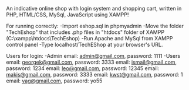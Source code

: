 An indicative online shop with login system and shopping cart, written in 
PHP, HTML/CSS, MySql, JavaScript using XAMPP!

For running correctly:
-Import eshop.sql in phpmyadmin
-Move the folder "TechEshop" that includes .php files in "htdocs" folder of XAMPP (C:\xampp\htdocs\TechEshop) 
-Run Apache and MySql from XAMPP control panel
-Type localhost/TechEShop at your browser's URL.

Users for login:
-Admin
  email: admin@gmail.com, password: 1111
-Users
  email:  georgek@gmail.com, password: 3333
  email:  ismail@gmail.com, password: 1234
  email:  leo@gmail.com, password: 12345
  email:  makis@gmail.com, password: 3333
  email:  kwst@gmail.com, password: 1
  email:  vag@gmail.com, password: yo55
